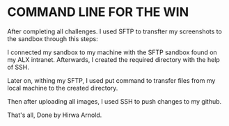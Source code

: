 # COMMAND LINE FOR THE WIN

After completing all challenges. I used SFTP to transfter my screenshots to the sandbox
through this steps:

I connected my sandbox to my machine with the SFTP sandbox found on my ALX intranet.
Afterwards, I created the required directory with the help of SSH.

Later on, withing my SFTP, I used put command to transfer files from my local machine to the
created directory.

Then after uploading all images, I used SSH to push changes to my github.

That's all,
Done by Hirwa Arnold.

